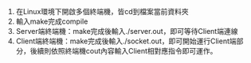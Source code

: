 1.	在Linux環境下開啟多個終端機，皆cd到檔案當前資料夾
2.	輸入make完成compile
3.	Server端終端機：make完成後輸入./server.out，即可等待Client端連線
4.	Client端終端機：make完成後輸入./socket.out，即可開始運行Client端部分，後續則依照終端機cout內容輸入Client相對應指令即可運作。
